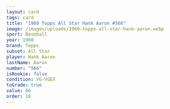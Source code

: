 ```yaml
---
layout: card
tags: card
title: "1960 Topps All Star Hank Aaron #566"
image: /images/uploads/1960-topps-all-star-hank-aaron.webp
sport: Baseball
year: 1960
brand: Topps
subset: All Star
player: Hank Aaron
lastName: Aaron
number: "566"
isRookie: false
condition: VG-VGEX
toGrade: true
value: 66
order: 10
---
```

